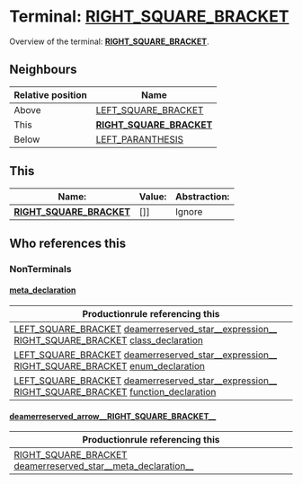 # Terminal: **[RIGHT_SQUARE_BRACKET](./RIGHT_SQUARE_BRACKET.md)**

Overview of the terminal: **[RIGHT_SQUARE_BRACKET](./RIGHT_SQUARE_BRACKET.md)**.



## **Neighbours**

| Relative position | Name                                          |
| ----------------- | --------------------------------------------- |
| Above             | [LEFT_SQUARE_BRACKET](./LEFT_SQUARE_BRACKET.md) |
| This              | **[RIGHT_SQUARE_BRACKET](./RIGHT_SQUARE_BRACKET.md)** |
| Below             | [LEFT_PARANTHESIS](./LEFT_PARANTHESIS.md) |



## **This**

| Name:                                       | Value:          | Abstraction:    |
| ------------------------------------------- | --------------- | --------------- |
| **[RIGHT_SQUARE_BRACKET](./RIGHT_SQUARE_BRACKET.md)** | [\]] | Ignore |



## **Who references this**

### NonTerminals


#### [meta_declaration](./../Grammar/meta_declaration.md)

| Productionrule referencing this                      |
| ---------------------------------------------------- |
| [LEFT_SQUARE_BRACKET](./LEFT_SQUARE_BRACKET.md) [deamerreserved_star__expression__](./../Grammar/deamerreserved_star__expression__.md) [RIGHT_SQUARE_BRACKET](./RIGHT_SQUARE_BRACKET.md) [class_declaration](./../Grammar/class_declaration.md)  |
| [LEFT_SQUARE_BRACKET](./LEFT_SQUARE_BRACKET.md) [deamerreserved_star__expression__](./../Grammar/deamerreserved_star__expression__.md) [RIGHT_SQUARE_BRACKET](./RIGHT_SQUARE_BRACKET.md) [enum_declaration](./../Grammar/enum_declaration.md)  |
| [LEFT_SQUARE_BRACKET](./LEFT_SQUARE_BRACKET.md) [deamerreserved_star__expression__](./../Grammar/deamerreserved_star__expression__.md) [RIGHT_SQUARE_BRACKET](./RIGHT_SQUARE_BRACKET.md) [function_declaration](./../Grammar/function_declaration.md)  |


#### [deamerreserved_arrow__RIGHT_SQUARE_BRACKET__](./../Grammar/deamerreserved_arrow__RIGHT_SQUARE_BRACKET__.md)

| Productionrule referencing this                      |
| ---------------------------------------------------- |
| [RIGHT_SQUARE_BRACKET](./RIGHT_SQUARE_BRACKET.md) [deamerreserved_star__meta_declaration__](./../Grammar/deamerreserved_star__meta_declaration__.md)  |



